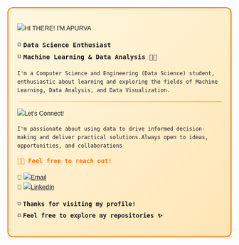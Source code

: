 <div style="border: 2px solid #FF6F00; border-radius: 12px; padding: 20px; background: linear-gradient(135deg, #FFF8E1, #FFE5B4); font-family: 'Poppins', sans-serif; line-height: 1.6;">

<!-- Google Font -->
<link href="https://fonts.googleapis.com/css2?family=Poppins:wght@400;600&display=swap" rel="stylesheet">


![HI THERE! I'M APURVA](https://img.shields.io/badge/%20HI%20THERE!%20I'M%20APURVA-ffffff?style=for-the-badge&labelColor=FF8C42&color=FFD9B3)

<span style="font-size: 1.05rem; font-weight: 500;">◽️ <b>`Data Science Enthusiast`</b></span>  
<span style="font-size: 1.05rem; font-weight: 500;">◽️ <b>`Machine Learning & Data Analysis 🤖📶`</b></span>  


`I'm a Computer Science and Engineering (Data Science) student, enthusiastic about learning and exploring the fields of Machine Learning, Data Analysis, and Data Visualization.`

<hr style="border: none; height: 3px; background: linear-gradient(to right, #FFE0B2, #FFB74D); border-radius: 2px;">

![Let's Connect!](https://img.shields.io/badge/%20Let's%20Connect!-FFF3E0?style=for-the-badge&labelColor=FFB74D&color=FFE0B2)

`I'm passionate about using data to drive informed decision-making and deliver practical solutions.Always open to ideas, opportunities, and collaborations`  


<span style="font-size: 1rem; font-weight: 600; color: #FF6F00;">`🚀💌 Feel free to reach out!`</span>  

🔸 [![Email](https://img.shields.io/badge/Email-FF6F00?logo=gmail&style=flat-square&logoColor=white)](mailto:your.bireapurva@gmail.com)  
🔹 [![LinkedIn](https://img.shields.io/badge/LinkedIn-blue?logo=linkedin&style=flat-square)](https://www.linkedin.com/in/apurvabire19)

<span style="font-size: 1rem;">◽️ <b>`Thanks for visiting my profile!`</b></span>  
<span style="font-size: 1rem;">◽️ <b>`Feel free to explore my repositories ✨`</b></span>  

</div>